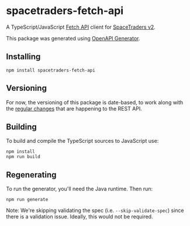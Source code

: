 # spacetraders-fetch-api

A TypeScript/JavaScript [Fetch API](https://fetch.spec.whatwg.org/) client for [SpaceTraders v2](https://spacetraders.io/).

This package was generated using [OpenAPI Generator](https://openapi-generator.tech/docs/generators/typescript-fetch).

## Installing

```
npm install spacetraders-fetch-api
```

## Versioning

For now, the versioning of this package is date-based, to work along with the [regular changes](https://docs.spacetraders.io/resources/changelog) that are happening to the REST API.

## Building

To build and compile the TypeScript sources to JavaScript use:

```
npm install
npm run build
```

## Regenerating

To run the generator, you'll need the Java runtime. Then run:

```
npm run generate
```

Note: We're skipping validating the spec (i.e. `--skip-validate-spec`) since there is a validation issue. Ideally, this would not be required.
